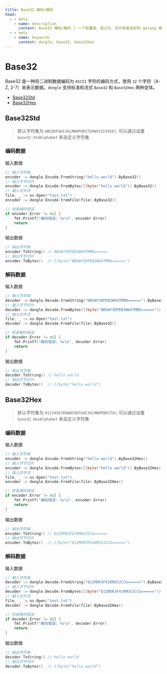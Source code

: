 ```yaml
---
title: Base32 编码/解码
head:
  - - meta
    - name: description
      content: Base32 编码/解码 | 一个轻量级、语义化、对开发者友好的 golang 编码&密码库
  - - meta
    - name: keywords
      content: dongle, base32, base32hex
---
```


# Base32

Base32 是一种将二进制数据编码为 `ASCII` 字符的编码方式，使用 `32` 个字符（A-Z, 2-7）来表示数据。`dongle` 支持标准和流式 `Base32` 和 `Base32Hex` 两种变体。

- [Base32Std](#base32std)
- [Base32Hex](#base32hex)

## Base32Std
> 默认字符集为 `ABCDEFGHIJKLMNOPQRSTUVWXYZ234567`,
> 可以通过设置 `base32.StdAlphabet` 来自定义字符集

### 编码数据
输入数据

```go
// 输入字符串
encoder := dongle.Encode.FromString("hello world").ByBase32()
// 输入字节切片
encoder := dongle.Encode.FromBytes([]byte("hello world")).ByBase32()
// 输入文件流
file, _ := os.Open("test.txt")
encoder := dongle.Encode.FromFile(file).ByBase32()

// 检查编码错误
if encoder.Error != nil {
	fmt.Printf("编码错误: %v\n", encoder.Error)
	return
}
```

输出数据

```go
// 输出字符串
encoder.ToString() // NBSWY3DPEB3W64TMMQ======
// 输出字节切片
encoder.ToBytes()  // []byte("NBSWY3DPEB3W64TMMQ======")
```

### 解码数据
输入数据

```go
// 输入字符串
decoder := dongle.Decode.FromString("NBSWY3DPEB3W64TMMQ======").ByBase32()
// 输入字节切片
decoder := dongle.Decode.FromBytes([]byte("NBSWY3DPEB3W64TMMQ======")).ByBase32()
// 输入文件流
file, _ := os.Open("test.txt")
decoder := dongle.Decode.FromFile(file).ByBase32()

// 检查解码错误
if decoder.Error != nil {
	fmt.Printf("解码错误: %v\n", decoder.Error)
	return
}
```

输出数据

```go
// 输出字符串
decoder.ToString() // hello world
// 输出字节切片
decoder.ToBytes()  // []byte("hello world")
```

## Base32Hex

> 默认字符集为 `0123456789ABCDEFGHIJKLMNOPQRSTUV`,
> 可以通过设置 `base32.HexAlphabet` 来自定义字符集

### 编码数据
输入数据

```go
// 输入字符串
encoder := dongle.Encode.FromString("hello world").ByBase32Hex()
// 输入字节切片
encoder := dongle.Encode.FromBytes([]byte("hello world")).ByBase32Hex()
// 输入文件流
file, _ := os.Open("test.txt")
encoder := dongle.Encode.FromFile(file).ByBase32Hex()

// 检查编码错误
if encoder.Error != nil {
	fmt.Printf("编码错误: %v\n", encoder.Error)
	return
}
```

输出数据

```go
// 输出字符串
encoder.ToString() // D1IMOR3F41RMUSJCCG======
// 输出字节切片
encoder.ToBytes()  // []byte("D1IMOR3F41RMUSJCCG======")
```

### 解码数据
输入数据

```go
// 输入字符串
decoder := dongle.Decode.FromString("D1IMOR3F41RMUSJCCG======").ByBase32Hex()
// 输入字节切片
decoder := dongle.Decode.FromBytes([]byte("D1IMOR3F41RMUSJCCG======")).ByBase32Hex()
// 输入文件流
file, _ := os.Open("test.txt")
decoder := dongle.Decode.FromFile(file).ByBase32Hex()

// 检查解码错误
if decoder.Error != nil {
	fmt.Printf("解码错误: %v\n", decoder.Error)
	return
}
```

输出数据

```go
// 输出字符串
decoder.ToString() // hello world
// 输出字节切片
decoder.ToBytes()  // []byte("hello world")
```


